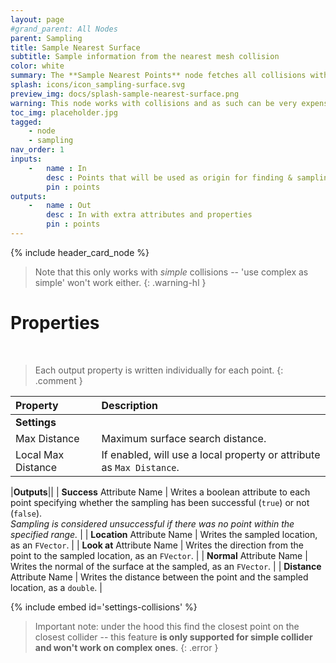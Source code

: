 ```yaml
---
layout: page
#grand_parent: All Nodes
parent: Sampling
title: Sample Nearest Surface
subtitle: Sample information from the nearest mesh collision
color: white
summary: The **Sample Nearest Points** node fetches all collisions within a given radius, and find the closest point on the closest collision. Works with simple colliders only.
splash: icons/icon_sampling-surface.svg
preview_img: docs/splash-sample-nearest-surface.png
warning: This node works with collisions and as such can be very expensive on large datasets.
toc_img: placeholder.jpg
tagged: 
    - node
    - sampling
nav_order: 1
inputs:
    -   name : In
        desc : Points that will be used as origin for finding & sampling the nearest surface
        pin : points
outputs:
    -   name : Out
        desc : In with extra attributes and properties
        pin : points
---
```


{% include header_card_node %}

> Note that this only works with *simple* collisions -- 'use complex as simple' won't work either.
{: .warning-hl }

# Properties
<br>

> Each output property is written individually for each point.
{: .comment }

| Property       | Description          |
|:-------------|:------------------|
|**Settings**||
| Max Distance     | Maximum surface search distance. |
| Local Max Distance     | If enabled, will use a local property or attribute as `Max Distance`. |

|**Outputs**||
| **Success** Attribute Name     | Writes a boolean attribute to each point specifying whether the sampling has been successful (`true`) or not (`false`).<br>*Sampling is considered unsuccessful if there was no point within the specified range.* |
| **Location** Attribute Name     | Writes the sampled location, as an `FVector`. |
| **Look at** Attribute Name     | Writes the direction from the point to the sampled location, as an `FVector`. |
| **Normal** Attribute Name     | Writes the normal of the surface at the sampled, as an `FVector`. |
| **Distance** Attribute Name     | Writes the distance between the point and the sampled location, as a `double`. |

{% include embed id='settings-collisions' %}

> Important note: under the hood this find the closest point on the closest collider -- this feature **is only supported for simple collider and won't work on complex ones**.
{: .error }